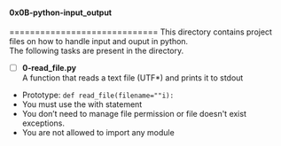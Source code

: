 #### 0x0B-python-input_output    
=============================
This directory contains project files on how to handle input and ouput in python.    
The following tasks are present in the directory.     

- [ ] **0-read_file.py**    
A function that reads a text file (UTF*) and prints it to stdout   
* Prototype: `def read_file(filename=""i):`    
* You must use the with statement     
* You don’t need to manage file permission or file doesn't exist exceptions.    
* You are not allowed to import any module     

